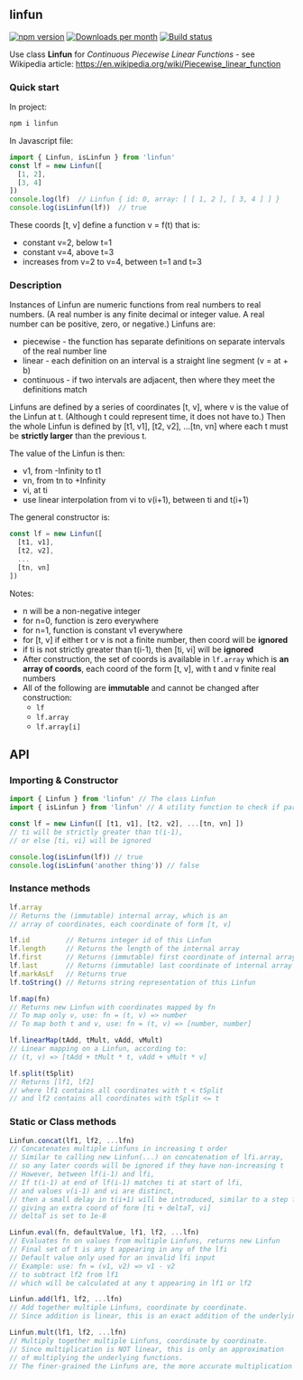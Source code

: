 ## linfun

[![npm version](https://badge.fury.io/js/linfun.svg)](https://badge.fury.io/js/linfun)
[![Downloads per month](https://img.shields.io/npm/dy/linfun.svg?maxAge=31536000)](https://github.com/davidryan59/linfun)
[![Build status](https://travis-ci.org/davidryan59/linfun.svg?master)](https://travis-ci.org/davidryan59)

Use class **Linfun** for *Continuous Piecewise Linear Functions* - see Wikipedia article: https://en.wikipedia.org/wiki/Piecewise_linear_function

### Quick start

In project:

``` sh
npm i linfun
```

In Javascript file:

``` js
import { Linfun, isLinfun } from 'linfun'
const lf = new Linfun([
  [1, 2],
  [3, 4]
])
console.log(lf)  // Linfun { id: 0, array: [ [ 1, 2 ], [ 3, 4 ] ] }
console.log(isLinfun(lf))  // true
```

These coords [t, v] define a function v = f(t) that is:
- constant v=2, below t=1
- constant v=4, above t=3
- increases from v=2 to v=4, between t=1 and t=3

### Description

Instances of Linfun are numeric functions from real numbers to real numbers. (A real number is any finite decimal or integer value. A real number can be positive, zero, or negative.) Linfuns are:
- piecewise - the function has separate definitions on separate intervals of the real number line
- linear - each definition on an interval is a straight line segment (v = at + b)
- continuous - if two intervals are adjacent, then where they meet the definitions match

Linfuns are defined by a series of coordinates [t, v], where v is the value of the Linfun at t. (Although t could represent time, it does not have to.) Then the whole Linfun is defined by [t1, v1], [t2, v2], ...[tn, vn] where each t must be **strictly larger** than the previous t.

The value of the Linfun is then:
- v1, from -Infinity to t1
- vn, from tn to +Infinity
- vi, at ti
- use linear interpolation from vi to v(i+1), between ti and t(i+1)

The general constructor is:

``` js
const lf = new Linfun([
  [t1, v1],
  [t2, v2],
  ...
  [tn, vn]
])
```

Notes:
- n will be a non-negative integer
- for n=0, function is zero everywhere
- for n=1, function is constant v1 everywhere
- for [t, v] if either t or v is not a finite number, then coord will be **ignored**
- if ti is not strictly greater than t(i-1), then [ti, vi] will be **ignored**
- After construction, the set of coords is available in `lf.array` which is **an array of coords**, each coord of the form [t, v], with t and v finite real numbers
- All of the following are **immutable** and cannot be changed after construction:
  - `lf`
  - `lf.array`
  - `lf.array[i]`

## API

### Importing & Constructor
``` js
import { Linfun } from 'linfun' // The class Linfun
import { isLinfun } from 'linfun' // A utility function to check if parameter is a Linfun

const lf = new Linfun([ [t1, v1], [t2, v2], ...[tn, vn] ])
// ti will be strictly greater than t(i-1),
// or else [ti, vi] will be ignored

console.log(isLinfun(lf)) // true
console.log(isLinfun('another thing')) // false
```

### Instance methods

``` js
lf.array
// Returns the (immutable) internal array, which is an
// array of coordinates, each coordinate of form [t, v]

lf.id         // Returns integer id of this Linfun
lf.length     // Returns the length of the internal array
lf.first      // Returns (immutable) first coordinate of internal array
lf.last       // Returns (immutable) last coordinate of internal array
lf.markAsLf   // Returns true
lf.toString() // Returns string representation of this Linfun

lf.map(fn)
// Returns new Linfun with coordinates mapped by fn
// To map only v, use: fn = (t, v) => number
// To map both t and v, use: fn = (t, v) => [number, number]

lf.linearMap(tAdd, tMult, vAdd, vMult)
// Linear mapping on a Linfun, according to:
// (t, v) => [tAdd + tMult * t, vAdd + vMult * v]

lf.split(tSplit)
// Returns [lf1, lf2]
// where lf1 contains all coordinates with t < tSplit
// and lf2 contains all coordinates with tSplit <= t
```

### Static or Class methods

``` js
Linfun.concat(lf1, lf2, ...lfn)
// Concatenates multiple Linfuns in increasing t order
// Similar to calling new Linfun(...) on concatenation of lfi.array,
// so any later coords will be ignored if they have non-increasing t
// However, between lf(i-1) and lfi,
// If t(i-1) at end of lf(i-1) matches ti at start of lfi,
// and values v(i-1) and vi are distinct,
// then a small delay in t(i+1) will be introduced, similar to a step function
// giving an extra coord of form [ti + deltaT, vi]
// deltaT is set to 1e-8

Linfun.eval(fn, defaultValue, lf1, lf2, ...lfn)
// Evaluates fn on values from multiple Linfuns, returns new Linfun
// Final set of t is any t appearing in any of the lfi
// Default value only used for an invalid lfi input
// Example: use: fn = (v1, v2) => v1 - v2
// to subtract lf2 from lf1
// which will be calculated at any t appearing in lf1 or lf2

Linfun.add(lf1, lf2, ...lfn)
// Add together multiple Linfuns, coordinate by coordinate.
// Since addition is linear, this is an exact addition of the underlying functions.

Linfun.mult(lf1, lf2, ...lfn)
// Multiply together multiple Linfuns, coordinate by coordinate.
// Since multiplication is NOT linear, this is only an approximation
// of multiplying the underlying functions.
// The finer-grained the Linfuns are, the more accurate multiplication becomes.
```
